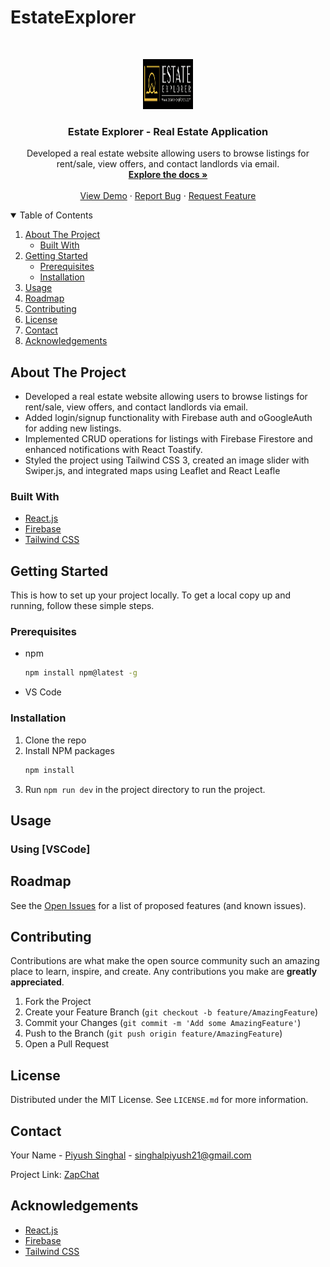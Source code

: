 # EstateExplorer

<!-- PROJECT LOGO -->
<br />
<p align="center">
  <a href="https://github.com/Piyu2103/EstateExplorer/blob/main">
    <img src="src/assets/images/logo.png" alt="Logo" width="80" height="80">
  </a>

  <h3 align="center">Estate Explorer - Real Estate Application</h3>

  <p align="center">
    Developed a real estate website allowing users to browse listings for rent/sale, view offers, and contact landlords via
    email.
    <br />
    <a href="https://github.com/Piyu2103/EstateExplorer?tab=readme-ov-file#estateexplorer"><strong>Explore the docs »</strong></a>
    <br />
    <br />
    <a href="https://github.com/Piyu2103/EstateExplorer?tab=readme-ov-file#estateexplorer#usage">View Demo</a>
    ·
    <a href="https://github.com/Piyu2103/EstateExplorer?tab=readme-ov-file#estateexplorer/issues">Report Bug</a>
    ·
    <a href="https://github.com/Piyu2103/EstateExplorer?tab=readme-ov-file#estateexplorer/issues">Request Feature</a>
  </p>
</p>



<!-- TABLE OF CONTENTS -->
<details open="open">
  <summary>Table of Contents</summary>
  <ol>
    <li>
      <a href="#about-the-project">About The Project</a>
      <ul>
        <li><a href="#built-with">Built With</a></li>
      </ul>
    </li>
    <li>
      <a href="#getting-started">Getting Started</a>
      <ul>
        <li><a href="#prerequisites">Prerequisites</a></li>
        <li><a href="#installation">Installation</a></li>
      </ul>
    </li>
    <li><a href="#usage">Usage</a></li>
    <li><a href="#roadmap">Roadmap</a></li>
    <li><a href="#contributing">Contributing</a></li>
    <li><a href="#license">License</a></li>
    <li><a href="#contact">Contact</a></li>
    <li><a href="#acknowledgements">Acknowledgements</a></li>
  </ol>
</details>



<!-- ABOUT THE PROJECT -->
## About The Project

* Developed a real estate website allowing users to browse listings for rent/sale, view offers, and contact landlords via
email.
* Added login/signup functionality with Firebase auth and oGoogleAuth for adding new listings.
* Implemented CRUD operations for listings with Firebase Firestore and enhanced notifications with React Toastify.
* Styled the project using Tailwind CSS 3, created an image slider with Swiper.js, and integrated maps using Leaflet and
React Leafle



### Built With
* [React.js](https://react.dev/)
* [Firebase](https://firebase.google.com/)
* [Tailwind CSS](https://tailwindcss.com/docs/guides/create-react-app)



<!-- GETTING STARTED -->
## Getting Started

This is how to set up your project locally.
To get a local copy up and running, follow these simple steps.

### Prerequisites 

* npm
  ```sh
  npm install npm@latest -g
  ```
* VS Code

### Installation

1. Clone the repo
2. Install NPM packages
   ```sh
   npm install
3. Run `npm run dev` in the project directory to run the project.


<!-- USAGE EXAMPLES -->
## Usage

### Using [VSCode]


<!-- ROADMAP -->
## Roadmap

See the [Open Issues](https://github.com/Piyu2103/EstateExplorer/issues) for a list of proposed features (and known issues).



<!-- CONTRIBUTING -->
## Contributing

Contributions are what make the open source community such an amazing place to learn, inspire, and create. Any contributions you make are **greatly appreciated**.

1. Fork the Project
2. Create your Feature Branch (`git checkout -b feature/AmazingFeature`)
3. Commit your Changes (`git commit -m 'Add some AmazingFeature'`)
4. Push to the Branch (`git push origin feature/AmazingFeature`)
5. Open a Pull Request



<!-- LICENSE -->
## License

Distributed under the MIT License. See `LICENSE.md` for more information.



<!-- CONTACT -->
## Contact

Your Name - [Piyush Singhal](https://github.com/Piyu2103) - singhalpiyush21@gmail.com

Project Link: [ZapChat](https://github.com/Piyu2103/EstateExplorer/)



<!-- ACKNOWLEDGEMENTS -->
## Acknowledgements
* [React.js](https://react.dev/)
* [Firebase](https://firebase.google.com/)
* [Tailwind CSS](https://tailwindcss.com/docs/guides/create-react-app)



